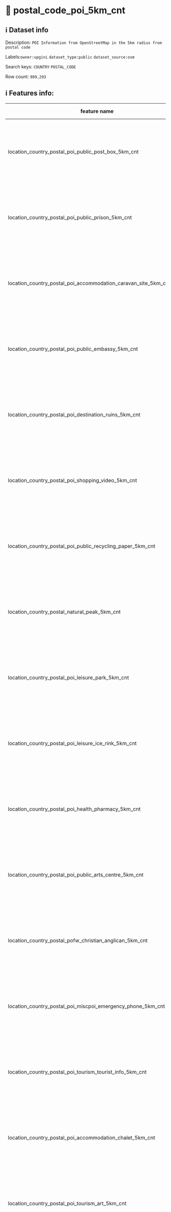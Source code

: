 # 📖 postal_code_poi_5km_cnt 
## ℹ️ Dataset info 
Description: `POI Information from OpenStreetMap in the 5km radius from postal code` 

Labels:`owner:upgini` `dataset_type:public` `dataset_source:osm` 

Search keys: `COUNTRY` `POSTAL_CODE`

Row count: `989,293`

## ℹ️ Features info:
|feature name|feature type|descrition|
|---|---|---|
|location_country_postal_poi_public_post_box_5km_cnt|INTEGER|Number of specific type osm objects in 5km radius from postal code|
|location_country_postal_poi_public_prison_5km_cnt|INTEGER|Number of specific type osm objects in 5km radius from postal code|
|location_country_postal_poi_accommodation_caravan_site_5km_cnt|INTEGER|Number of specific type osm objects in 5km radius from postal code|
|location_country_postal_poi_public_embassy_5km_cnt|INTEGER|Number of specific type osm objects in 5km radius from postal code|
|location_country_postal_poi_destination_ruins_5km_cnt|INTEGER|Number of specific type osm objects in 5km radius from postal code|
|location_country_postal_poi_shopping_video_5km_cnt|INTEGER|Number of specific type osm objects in 5km radius from postal code|
|location_country_postal_poi_public_recycling_paper_5km_cnt|INTEGER|Number of specific type osm objects in 5km radius from postal code|
|location_country_postal_natural_peak_5km_cnt|INTEGER|Number of specific type osm objects in 5km radius from postal code|
|location_country_postal_poi_leisure_park_5km_cnt|INTEGER|Number of specific type osm objects in 5km radius from postal code|
|location_country_postal_poi_leisure_ice_rink_5km_cnt|INTEGER|Number of specific type osm objects in 5km radius from postal code|
|location_country_postal_poi_health_pharmacy_5km_cnt|INTEGER|Number of specific type osm objects in 5km radius from postal code|
|location_country_postal_poi_public_arts_centre_5km_cnt|INTEGER|Number of specific type osm objects in 5km radius from postal code|
|location_country_postal_pofw_christian_anglican_5km_cnt|INTEGER|Number of specific type osm objects in 5km radius from postal code|
|location_country_postal_poi_miscpoi_emergency_phone_5km_cnt|INTEGER|Number of specific type osm objects in 5km radius from postal code|
|location_country_postal_poi_tourism_tourist_info_5km_cnt|INTEGER|Number of specific type osm objects in 5km radius from postal code|
|location_country_postal_poi_accommodation_chalet_5km_cnt|INTEGER|Number of specific type osm objects in 5km radius from postal code|
|location_country_postal_poi_tourism_art_5km_cnt|INTEGER|Number of specific type osm objects in 5km radius from postal code|
|location_country_postal_poi_shopping_beverages_5km_cnt|INTEGER|Number of specific type osm objects in 5km radius from postal code|
|location_country_postal_poi_miscpoi_water_mill_5km_cnt|INTEGER|Number of specific type osm objects in 5km radius from postal code|
|location_country_postal_poi_public_graveyard_5km_cnt|INTEGER|Number of specific type osm objects in 5km radius from postal code|
|location_country_postal_poi_destination_viewpoint_5km_cnt|INTEGER|Number of specific type osm objects in 5km radius from postal code|
|location_country_postal_poi_shopping_car_wash_5km_cnt|INTEGER|Number of specific type osm objects in 5km radius from postal code|
|location_country_postal_pofw_muslim_5km_cnt|INTEGER|Number of specific type osm objects in 5km radius from postal code|
|location_country_postal_poi_tourism_tourist_board_5km_cnt|INTEGER|Number of specific type osm objects in 5km radius from postal code|
|location_country_postal_poi_public_courthouse_5km_cnt|INTEGER|Number of specific type osm objects in 5km radius from postal code|
|location_country_postal_poi_destination_fort_5km_cnt|INTEGER|Number of specific type osm objects in 5km radius from postal code|
|location_country_postal_poi_miscpoi_tower_comms_5km_cnt|INTEGER|Number of specific type osm objects in 5km radius from postal code|
|location_country_postal_poi_shopping_sports_5km_cnt|INTEGER|Number of specific type osm objects in 5km radius from postal code|
|location_country_postal_poi_public_library_5km_cnt|INTEGER|Number of specific type osm objects in 5km radius from postal code|
|location_country_postal_poi_catering_pub_5km_cnt|INTEGER|Number of specific type osm objects in 5km radius from postal code|
|location_country_postal_poi_shopping_supermarket_5km_cnt|INTEGER|Number of specific type osm objects in 5km radius from postal code|
|location_country_postal_poi_public_recycling_metal_5km_cnt|INTEGER|Number of specific type osm objects in 5km radius from postal code|
|location_country_postal_pofw_jewish_5km_cnt|INTEGER|Number of specific type osm objects in 5km radius from postal code|
|location_country_postal_poi_destination_theme_park_5km_cnt|INTEGER|Number of specific type osm objects in 5km radius from postal code|
|location_country_postal_poi_shopping_vending_cigarette_5km_cnt|INTEGER|Number of specific type osm objects in 5km radius from postal code|
|location_country_postal_poi_health_doctors_5km_cnt|INTEGER|Number of specific type osm objects in 5km radius from postal code|
|location_country_postal_poi_miscpoi_water_works_5km_cnt|INTEGER|Number of specific type osm objects in 5km radius from postal code|
|location_country_postal_poi_public_post_office_5km_cnt|INTEGER|Number of specific type osm objects in 5km radius from postal code|
|location_country_postal_poi_shopping_florist_5km_cnt|INTEGER|Number of specific type osm objects in 5km radius from postal code|
|location_country_postal_poi_shopping_car_rental_5km_cnt|INTEGER|Number of specific type osm objects in 5km radius from postal code|
|location_country_postal_pofw_christian_methodist_5km_cnt|INTEGER|Number of specific type osm objects in 5km radius from postal code|
|location_country_postal_poi_accommodation_camp_site_5km_cnt|INTEGER|Number of specific type osm objects in 5km radius from postal code|
|location_country_postal_poi_catering_food_court_5km_cnt|INTEGER|Number of specific type osm objects in 5km radius from postal code|
|location_country_postal_poi_shopping_car_5km_cnt|INTEGER|Number of specific type osm objects in 5km radius from postal code|
|location_country_postal_poi_shopping_bicycle_5km_cnt|INTEGER|Number of specific type osm objects in 5km radius from postal code|
|location_country_postal_poi_shopping_books_5km_cnt|INTEGER|Number of specific type osm objects in 5km radius from postal code|
|location_country_postal_poi_miscpoi_hunting_stand_5km_cnt|INTEGER|Number of specific type osm objects in 5km radius from postal code|
|location_country_postal_poi_leisure_golf_course_5km_cnt|INTEGER|Number of specific type osm objects in 5km radius from postal code|
|location_country_postal_poi_shopping_greengrocer_5km_cnt|INTEGER|Number of specific type osm objects in 5km radius from postal code|
|location_country_postal_poi_miscpoi_bench_5km_cnt|INTEGER|Number of specific type osm objects in 5km radius from postal code|
|location_country_postal_poi_leisure_dog_park_5km_cnt|INTEGER|Number of specific type osm objects in 5km radius from postal code|
|location_country_postal_poi_shopping_department_store_5km_cnt|INTEGER|Number of specific type osm objects in 5km radius from postal code|
|location_country_postal_poi_shopping_shoes_5km_cnt|INTEGER|Number of specific type osm objects in 5km radius from postal code|
|location_country_postal_natural_mine_5km_cnt|INTEGER|Number of specific type osm objects in 5km radius from postal code|
|location_country_postal_poi_shopping_hairdresser_5km_cnt|INTEGER|Number of specific type osm objects in 5km radius from postal code|
|location_country_postal_poi_shopping_computer_5km_cnt|INTEGER|Number of specific type osm objects in 5km radius from postal code|
|location_country_postal_poi_accommodation_alpine_hut_5km_cnt|INTEGER|Number of specific type osm objects in 5km radius from postal code|
|location_country_postal_poi_destination_memorial_5km_cnt|INTEGER|Number of specific type osm objects in 5km radius from postal code|
|location_country_postal_poi_public_university_5km_cnt|INTEGER|Number of specific type osm objects in 5km radius from postal code|
|location_country_postal_poi_catering_biergarten_5km_cnt|INTEGER|Number of specific type osm objects in 5km radius from postal code|
|location_country_postal_pofw_christian_mormon_5km_cnt|INTEGER|Number of specific type osm objects in 5km radius from postal code|
|location_country_postal_poi_shopping_doityourself_5km_cnt|INTEGER|Number of specific type osm objects in 5km radius from postal code|
|location_country_postal_poi_accommodation_shelter_5km_cnt|INTEGER|Number of specific type osm objects in 5km radius from postal code|
|location_country_postal_poi_shopping_furniture_5km_cnt|INTEGER|Number of specific type osm objects in 5km radius from postal code|
|location_country_postal_poi_destination_zoo_5km_cnt|INTEGER|Number of specific type osm objects in 5km radius from postal code|
|location_country_postal_natural_volcano_5km_cnt|INTEGER|Number of specific type osm objects in 5km radius from postal code|
|location_country_postal_poi_public_marketplace_5km_cnt|INTEGER|Number of specific type osm objects in 5km radius from postal code|
|location_country_postal_poi_miscpoi_emergency_access_5km_cnt|INTEGER|Number of specific type osm objects in 5km radius from postal code|
|location_country_postal_poi_shopping_butcher_5km_cnt|INTEGER|Number of specific type osm objects in 5km radius from postal code|
|location_country_postal_poi_destination_battlefield_5km_cnt|INTEGER|Number of specific type osm objects in 5km radius from postal code|
|location_country_postal_poi_catering_restaurant_5km_cnt|INTEGER|Number of specific type osm objects in 5km radius from postal code|
|location_country_postal_poi_miscpoi_wastewater_plant_5km_cnt|INTEGER|Number of specific type osm objects in 5km radius from postal code|
|location_country_postal_poi_public_recycling_clothes_5km_cnt|INTEGER|Number of specific type osm objects in 5km radius from postal code|
|location_country_postal_pofw_shinto_5km_cnt|INTEGER|Number of specific type osm objects in 5km radius from postal code|
|location_country_postal_poi_destination_wayside_cross_5km_cnt|INTEGER|Number of specific type osm objects in 5km radius from postal code|
|location_country_postal_natural_cliff_5km_cnt|INTEGER|Number of specific type osm objects in 5km radius from postal code|
|location_country_postal_poi_leisure_cinema_5km_cnt|INTEGER|Number of specific type osm objects in 5km radius from postal code|
|location_country_postal_poi_tourism_tourist_guidepost_5km_cnt|INTEGER|Number of specific type osm objects in 5km radius from postal code|
|location_country_postal_poi_miscpoi_tower_observation_5km_cnt|INTEGER|Number of specific type osm objects in 5km radius from postal code|
|location_country_postal_poi_shopping_optician_5km_cnt|INTEGER|Number of specific type osm objects in 5km radius from postal code|
|location_country_postal_poi_miscpoi_camera_surveillance_5km_cnt|INTEGER|Number of specific type osm objects in 5km radius from postal code|
|location_country_postal_poi_accommodation_guest_house_5km_cnt|INTEGER|Number of specific type osm objects in 5km radius from postal code|
|location_country_postal_poi_shopping_mobile_phone_5km_cnt|INTEGER|Number of specific type osm objects in 5km radius from postal code|
|location_country_postal_poi_destination_monument_5km_cnt|INTEGER|Number of specific type osm objects in 5km radius from postal code|
|location_country_postal_poi_shopping_toys_5km_cnt|INTEGER|Number of specific type osm objects in 5km radius from postal code|
|location_country_postal_poi_health_dentist_5km_cnt|INTEGER|Number of specific type osm objects in 5km radius from postal code|
|location_country_postal_poi_miscpoi_toilet_5km_cnt|INTEGER|Number of specific type osm objects in 5km radius from postal code|
|location_country_postal_poi_public_college_5km_cnt|INTEGER|Number of specific type osm objects in 5km radius from postal code|
|location_country_postal_poi_accommodation_motel_5km_cnt|INTEGER|Number of specific type osm objects in 5km radius from postal code|
|location_country_postal_poi_health_veterinary_5km_cnt|INTEGER|Number of specific type osm objects in 5km radius from postal code|
|location_country_postal_pofw_christian_catholic_5km_cnt|INTEGER|Number of specific type osm objects in 5km radius from postal code|
|location_country_postal_poi_destination_attraction_5km_cnt|INTEGER|Number of specific type osm objects in 5km radius from postal code|
|location_country_postal_poi_public_school_5km_cnt|INTEGER|Number of specific type osm objects in 5km radius from postal code|
|location_country_postal_poi_leisure_nightclub_5km_cnt|INTEGER|Number of specific type osm objects in 5km radius from postal code|
|location_country_postal_pofw_christian_protestant_5km_cnt|INTEGER|Number of specific type osm objects in 5km radius from postal code|
|location_country_postal_pofw_christian_5km_cnt|INTEGER|Number of specific type osm objects in 5km radius from postal code|
|location_country_postal_poi_shopping_car_repair_5km_cnt|INTEGER|Number of specific type osm objects in 5km radius from postal code|
|location_country_postal_pofw_hindu_5km_cnt|INTEGER|Number of specific type osm objects in 5km radius from postal code|
|location_country_postal_poi_catering_cafe_5km_cnt|INTEGER|Number of specific type osm objects in 5km radius from postal code|
|location_country_postal_poi_public_town_hall_5km_cnt|INTEGER|Number of specific type osm objects in 5km radius from postal code|
|location_country_postal_poi_leisure_stadium_5km_cnt|INTEGER|Number of specific type osm objects in 5km radius from postal code|
|location_country_postal_poi_public_recycling_glass_5km_cnt|INTEGER|Number of specific type osm objects in 5km radius from postal code|
|location_country_postal_poi_miscpoi_lighthouse_5km_cnt|INTEGER|Number of specific type osm objects in 5km radius from postal code|
|location_country_postal_poi_public_public_building_5km_cnt|INTEGER|Number of specific type osm objects in 5km radius from postal code|
|location_country_postal_poi_miscpoi_drinking_water_5km_cnt|INTEGER|Number of specific type osm objects in 5km radius from postal code|
|location_country_postal_poi_public_telephone_5km_cnt|INTEGER|Number of specific type osm objects in 5km radius from postal code|
|location_country_postal_natural_beach_5km_cnt|INTEGER|Number of specific type osm objects in 5km radius from postal code|
|location_country_postal_poi_leisure_playground_5km_cnt|INTEGER|Number of specific type osm objects in 5km radius from postal code|
|location_country_postal_poi_shopping_kiosk_5km_cnt|INTEGER|Number of specific type osm objects in 5km radius from postal code|
|location_country_postal_poi_shopping_mall_5km_cnt|INTEGER|Number of specific type osm objects in 5km radius from postal code|
|location_country_postal_poi_public_nursing_home_5km_cnt|INTEGER|Number of specific type osm objects in 5km radius from postal code|
|location_country_postal_poi_leisure_tennis_court_5km_cnt|INTEGER|Number of specific type osm objects in 5km radius from postal code|
|location_country_postal_poi_leisure_theatre_5km_cnt|INTEGER|Number of specific type osm objects in 5km radius from postal code|
|location_country_postal_poi_shopping_convenience_5km_cnt|INTEGER|Number of specific type osm objects in 5km radius from postal code|
|location_country_postal_poi_shopping_outdoor_5km_cnt|INTEGER|Number of specific type osm objects in 5km radius from postal code|
|location_country_postal_pofw_muslim_sunni_5km_cnt|INTEGER|Number of specific type osm objects in 5km radius from postal code|
|location_country_postal_pofw_christian_orthodox_5km_cnt|INTEGER|Number of specific type osm objects in 5km radius from postal code|
|location_country_postal_pofw_christian_lutheran_5km_cnt|INTEGER|Number of specific type osm objects in 5km radius from postal code|
|location_country_postal_poi_miscpoi_water_tower_5km_cnt|INTEGER|Number of specific type osm objects in 5km radius from postal code|
|location_country_postal_poi_public_police_5km_cnt|INTEGER|Number of specific type osm objects in 5km radius from postal code|
|location_country_postal_poi_health_hospital_5km_cnt|INTEGER|Number of specific type osm objects in 5km radius from postal code|
|location_country_postal_poi_tourism_archaeological_5km_cnt|INTEGER|Number of specific type osm objects in 5km radius from postal code|
|location_country_postal_pofw_christian_baptist_5km_cnt|INTEGER|Number of specific type osm objects in 5km radius from postal code|
|location_country_postal_pofw_taoist_5km_cnt|INTEGER|Number of specific type osm objects in 5km radius from postal code|
|location_country_postal_poi_money_atm_5km_cnt|INTEGER|Number of specific type osm objects in 5km radius from postal code|
|location_country_postal_poi_miscpoi_fire_hydrant_5km_cnt|INTEGER|Number of specific type osm objects in 5km radius from postal code|
|location_country_postal_poi_shopping_gift_5km_cnt|INTEGER|Number of specific type osm objects in 5km radius from postal code|
|location_country_postal_poi_tourism_tourist_map_5km_cnt|INTEGER|Number of specific type osm objects in 5km radius from postal code|
|location_country_postal_poi_shopping_bicycle_rental_5km_cnt|INTEGER|Number of specific type osm objects in 5km radius from postal code|
|location_country_postal_poi_accommodation_hotel_5km_cnt|INTEGER|Number of specific type osm objects in 5km radius from postal code|
|location_country_postal_poi_leisure_swimming_pool_5km_cnt|INTEGER|Number of specific type osm objects in 5km radius from postal code|
|location_country_postal_poi_shopping_clothes_5km_cnt|INTEGER|Number of specific type osm objects in 5km radius from postal code|
|location_country_postal_poi_shopping_beauty_5km_cnt|INTEGER|Number of specific type osm objects in 5km radius from postal code|
|location_country_postal_poi_shopping_vending_machine_5km_cnt|INTEGER|Number of specific type osm objects in 5km radius from postal code|
|location_country_postal_poi_destination_picnic_site_5km_cnt|INTEGER|Number of specific type osm objects in 5km radius from postal code|
|location_country_postal_poi_public_recycling_5km_cnt|INTEGER|Number of specific type osm objects in 5km radius from postal code|
|location_country_postal_poi_destination_wayside_shrine_5km_cnt|INTEGER|Number of specific type osm objects in 5km radius from postal code|
|location_country_postal_poi_shopping_car_sharing_5km_cnt|INTEGER|Number of specific type osm objects in 5km radius from postal code|
|location_country_postal_natural_spring_5km_cnt|INTEGER|Number of specific type osm objects in 5km radius from postal code|
|location_country_postal_pofw_sikh_5km_cnt|INTEGER|Number of specific type osm objects in 5km radius from postal code|
|location_country_postal_poi_public_kindergarten_5km_cnt|INTEGER|Number of specific type osm objects in 5km radius from postal code|
|location_country_postal_pofw_buddhist_5km_cnt|INTEGER|Number of specific type osm objects in 5km radius from postal code|
|location_country_postal_poi_destination_artwork_5km_cnt|INTEGER|Number of specific type osm objects in 5km radius from postal code|
|location_country_postal_poi_shopping_laundry_5km_cnt|INTEGER|Number of specific type osm objects in 5km radius from postal code|
|location_country_postal_poi_accommodation_hostel_5km_cnt|INTEGER|Number of specific type osm objects in 5km radius from postal code|
|location_country_postal_poi_leisure_pitch_5km_cnt|INTEGER|Number of specific type osm objects in 5km radius from postal code|
|location_country_postal_poi_shopping_vending_parking_5km_cnt|INTEGER|Number of specific type osm objects in 5km radius from postal code|
|location_country_postal_poi_destination_castle_5km_cnt|INTEGER|Number of specific type osm objects in 5km radius from postal code|
|location_country_postal_poi_accommodation_bed_and_breakfast_5km_cnt|INTEGER|Number of specific type osm objects in 5km radius from postal code|
|location_country_postal_natural_glacier_5km_cnt|INTEGER|Number of specific type osm objects in 5km radius from postal code|
|location_country_postal_poi_shopping_chemist_5km_cnt|INTEGER|Number of specific type osm objects in 5km radius from postal code|
|location_country_postal_poi_money_bank_5km_cnt|INTEGER|Number of specific type osm objects in 5km radius from postal code|
|location_country_postal_poi_miscpoi_windmill_5km_cnt|INTEGER|Number of specific type osm objects in 5km radius from postal code|
|location_country_postal_pofw_christian_evangelical_5km_cnt|INTEGER|Number of specific type osm objects in 5km radius from postal code|
|location_country_postal_poi_public_community_centre_5km_cnt|INTEGER|Number of specific type osm objects in 5km radius from postal code|
|location_country_postal_poi_catering_bar_5km_cnt|INTEGER|Number of specific type osm objects in 5km radius from postal code|
|location_country_postal_poi_shopping_newsagent_5km_cnt|INTEGER|Number of specific type osm objects in 5km radius from postal code|
|location_country_postal_poi_public_fire_station_5km_cnt|INTEGER|Number of specific type osm objects in 5km radius from postal code|
|location_country_postal_natural_cave_entrance_5km_cnt|INTEGER|Number of specific type osm objects in 5km radius from postal code|
|location_country_postal_poi_miscpoi_waste_basket_5km_cnt|INTEGER|Number of specific type osm objects in 5km radius from postal code|
|location_country_postal_poi_miscpoi_fountain_5km_cnt|INTEGER|Number of specific type osm objects in 5km radius from postal code|
|location_country_postal_poi_shopping_travel_agency_5km_cnt|INTEGER|Number of specific type osm objects in 5km radius from postal code|
|location_country_postal_poi_shopping_stationery_5km_cnt|INTEGER|Number of specific type osm objects in 5km radius from postal code|
|location_country_postal_poi_shopping_garden_centre_5km_cnt|INTEGER|Number of specific type osm objects in 5km radius from postal code|
|location_country_postal_poi_shopping_bakery_5km_cnt|INTEGER|Number of specific type osm objects in 5km radius from postal code|
|location_country_postal_poi_destination_museum_5km_cnt|INTEGER|Number of specific type osm objects in 5km radius from postal code|
|location_country_postal_poi_catering_fast_food_5km_cnt|INTEGER|Number of specific type osm objects in 5km radius from postal code|
|location_country_postal_poi_leisure_sports_centre_5km_cnt|INTEGER|Number of specific type osm objects in 5km radius from postal code|
|location_country_postal_poi_miscpoi_water_well_5km_cnt|INTEGER|Number of specific type osm objects in 5km radius from postal code|
|location_country_postal_poi_destination_archaeological_site_5km_cnt|INTEGER|Number of specific type osm objects in 5km radius from postal code|
|location_country_postal_poi_shopping_jewelry_5km_cnt|INTEGER|Number of specific type osm objects in 5km radius from postal code|
|location_country_postal_pofw_muslim_shia_5km_cnt|INTEGER|Number of specific type osm objects in 5km radius from postal code|
